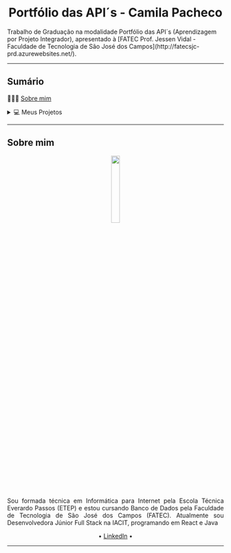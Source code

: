  <h1 align="center"> Portfólio das API´s - Camila Pacheco</h1>  
Trabalho de Graduação na modalidade Portfólio das API´s (Aprendizagem por Projeto Integrador), apresentado à [FATEC Prof. Jessen Vidal - Faculdade de Tecnologia de São José dos Campos](http://fatecsjc-prd.azurewebsites.net/).
<hr>
<h2>Sumário</h2>
<p>👩🏻‍💻 <a href="#sobre-mim">Sobre mim</a></p>
<details>
    <summary>💻 Meus Projetos</summary>
    <ul><a href="">Projeto 1</a></ul>
    <ul><a href="">Projeto 2</a></ul>
    <ul><a href="">Projeto 3</a></ul>
    <ul><a href="">Projeto 4</a></ul>
    </ul>
</details>
<hr>
<h2>Sobre mim</h2>
<p align="center"><img src="https://avatars.githubusercontent.com/u/64873345?v=4" width="20%"></p>
<p align="justify">Sou formada técnica em Informática para Internet pela Escola Técnica Everardo Passos (ETEP) e estou cursando Banco de Dados pela Faculdade de Tecnologia de São José dos Campos (FATEC). Atualmente sou Desenvolvedora Júnior Full Stack na IACIT, programando em React e Java</p>
<p align="center">• <a href="https://br.linkedin.com/in/camilaffpacheco">LinkedIn</a> •
<hr>

